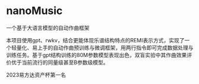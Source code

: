 # nanoMusic
一个基于大语言模型的自动作曲框架

本项目使用gpt、rwkv，结合更能体现乐谱结构特点的REMI表示方式，实现了一个轻量化、易上手的自动作曲预训练与微调框架，用两行指令即可完成数据处理与训练任务。基于gpt结构训练的80M参数模型表现出色，双盲实验中其作曲效果评价优于当前流行的同量级甚至B参数级模型。

2023易方达资产杯第一名
